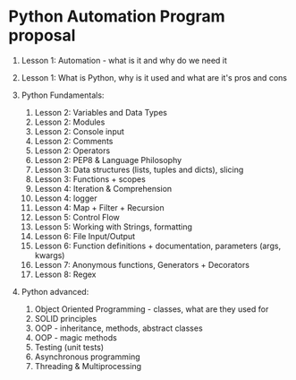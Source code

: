 # Python Automation Program proposal

1. Lesson 1: Automation - what is it and why do we need it 

2. Lesson 1: What is Python, why is it used and what are it's pros and cons

3. Python Fundamentals:
   1. Lesson 2: Variables and Data Types
   2. Lesson 2: Modules
   3. Lesson 2: Console input
   4. Lesson 2: Comments
   5. Lesson 2: Operators
   6. Lesson 2: PEP8 & Language Philosophy
   7. Lesson 3: Data structures (lists, tuples and dicts), slicing
   8. Lesson 3: Functions + scopes
   9. Lesson 4: Iteration & Comprehension
   10. Lesson 4: logger
   11. Lesson 4: Map + Filter + Recursion
   12. Lesson 5: Control Flow
   13. Lesson 5: Working with Strings, formatting
   14. Lesson 6: File Input/Output
   15. Lesson 6: Function definitions + documentation, parameters (args, kwargs)
   16. Lesson 7: Anonymous functions, Generators + Decorators
   17. Lesson 8: Regex

4. Python advanced:
   1. Object Oriented Programming - classes, what are they used for
   2. SOLID principles
   3. OOP - inheritance, methods, abstract classes
   4. OOP - magic methods
   5. Testing (unit tests)
   6. Asynchronous programming
   7. Threading & Multiprocessing